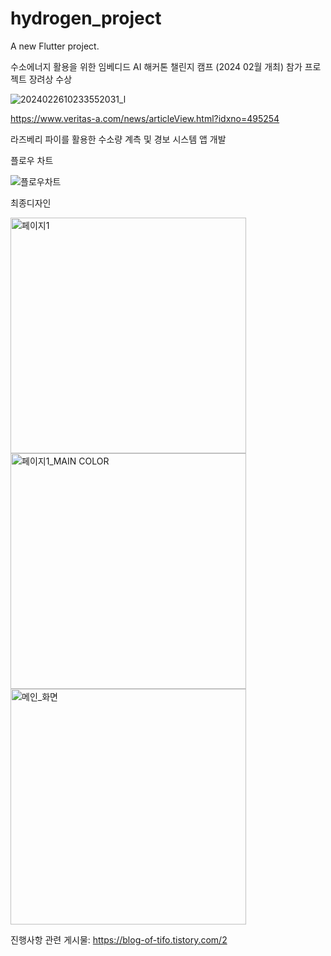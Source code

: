 # hydrogen_project

A new Flutter project.

수소에너지 활용을 위한 임베디드 AI 해커톤 챌린지 캠프 (2024 02월 개최) 참가 프로젝트
장려상 수상

![2024022610233552031_l](https://github.com/youngmumi/hackaton/assets/88278522/167e072c-17ef-442c-a7cd-ab77147e13ef)

https://www.veritas-a.com/news/articleView.html?idxno=495254


라즈베리 파이를 활용한 수소량 계측 및 경보 시스템 앱 개발


플로우 차트

![플로우차트](https://github.com/youngmumi/hackaton/assets/88278522/637543a1-cbf3-4914-8593-68aaaaacf7c6)


최종디자인

<img width="377" alt="페이지1" src="https://github.com/youngmumi/hackaton/assets/88278522/4d8d9e28-258f-4b2a-b479-2ad774a1223e">
<img width="377" alt="페이지1_MAIN COLOR" src="https://github.com/youngmumi/hackaton/assets/88278522/5bd2e46d-b2f2-459d-9b45-b8ab068973fe">
<img width="377" alt="메인_화면" src="https://github.com/youngmumi/hackaton/assets/88278522/5959974f-512e-4f14-9e11-24f8614a2e08">

진행사항 관련 게시물: 
https://blog-of-tifo.tistory.com/2
